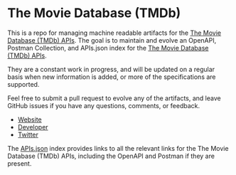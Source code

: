 # The Movie Database (TMDb)This is a repo for managing machine readable artifacts for the [The Movie Database (TMDb) APIs](https://www.themoviedb.org). The goal is to maintain and evolve an OpenAPI, Postman Collection, and APIs.json index for the [The Movie Database (TMDb) APIs](https://www.themoviedb.org).They are a constant work in progress, and will be updated on a regular basis when new information is added, or more of the specifications are supported.Feel free to submit a pull request to evolve any of the artifacts, and leave GitHub issues if you have any questions, comments, or feedback.- [Website](https://www.themoviedb.org)- [Developer](https://www.themoviedb.org)- [Twitter](https://twitter.com/themoviedb)The [APIs.json](https://github.com/api-evangelist/the-movie-database-tmdb/blob/master/apis.json) index provides links to all the relevant links for the The Movie Database (TMDb) APIs, including the OpenAPI and Postman if they are present.
